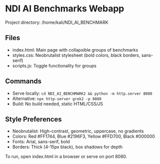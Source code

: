 # NDI AI Benchmarks Webapp

Project directory: /home/kali/NDI_AI_BENCHMARK

## Files
- index.html: Main page with collapsible groups of benchmarks
- styles.css: Neobrutalist stylesheet (bold colors, black borders, sans-serif)
- scripts.js: Toggle functionality for groups

## Commands
- Serve locally: `cd NDI_AI_BENCHMARK2 && python -m http.server 8080`
- Alternative: `npx http-server grok2 -p 8080`
- Build: No build needed, static HTML/CSS/JS

## Style Preferences
- Neobrutalist: High-contrast, geometric, uppercase, no gradients
- Colors: Red #FF1744, Blue #2196F3, Yellow #FFD700, Black #000000
- Fonts: Arial, sans-serif, bold
- Borders: Thick (4-15px black), box shadows for depth

To run, open index.html in a browser or serve on port 8080.
